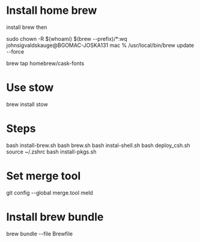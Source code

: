 # Install home brew

install brew then

sudo chown -R $(whoami) $(brew --prefix)/*:wq
johnsigvaldskauge@BGOMAC-JOSKA131 mac % /usr/local/bin/brew update --force 

brew tap homebrew/cask-fonts 

# Use stow
brew install stow



# Steps
bash install-brew.sh
bash brew.sh
bash instal-shell.sh
bash deploy_csh.sh
source ~/.zshrc
bash install-pkgs.sh

# Set merge tool
git config --global merge.tool meld


# Install brew bundle
brew bundle --file Brewfile

